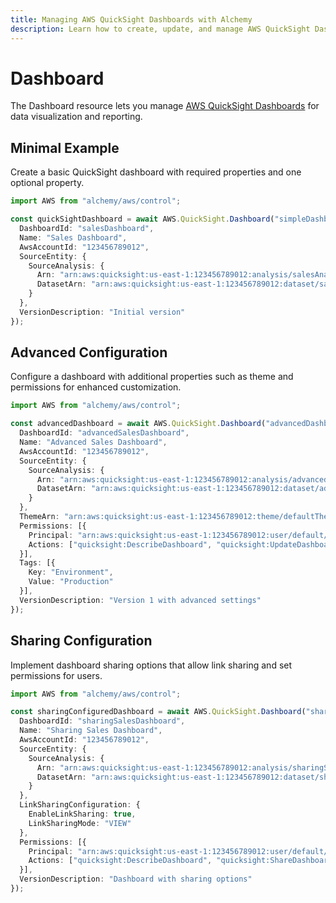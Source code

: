 ```yaml
---
title: Managing AWS QuickSight Dashboards with Alchemy
description: Learn how to create, update, and manage AWS QuickSight Dashboards using Alchemy Cloud Control.
---
```


# Dashboard

The Dashboard resource lets you manage [AWS QuickSight Dashboards](https://docs.aws.amazon.com/quicksight/latest/userguide/) for data visualization and reporting.

## Minimal Example

Create a basic QuickSight dashboard with required properties and one optional property.

```ts
import AWS from "alchemy/aws/control";

const quickSightDashboard = await AWS.QuickSight.Dashboard("simpleDashboard", {
  DashboardId: "salesDashboard",
  Name: "Sales Dashboard",
  AwsAccountId: "123456789012",
  SourceEntity: {
    SourceAnalysis: {
      Arn: "arn:aws:quicksight:us-east-1:123456789012:analysis/salesAnalysis",
      DatasetArn: "arn:aws:quicksight:us-east-1:123456789012:dataset/salesData"
    }
  },
  VersionDescription: "Initial version"
});
```

## Advanced Configuration

Configure a dashboard with additional properties such as theme and permissions for enhanced customization.

```ts
import AWS from "alchemy/aws/control";

const advancedDashboard = await AWS.QuickSight.Dashboard("advancedDashboard", {
  DashboardId: "advancedSalesDashboard",
  Name: "Advanced Sales Dashboard",
  AwsAccountId: "123456789012",
  SourceEntity: {
    SourceAnalysis: {
      Arn: "arn:aws:quicksight:us-east-1:123456789012:analysis/advancedSalesAnalysis",
      DatasetArn: "arn:aws:quicksight:us-east-1:123456789012:dataset/advancedSalesData"
    }
  },
  ThemeArn: "arn:aws:quicksight:us-east-1:123456789012:theme/defaultTheme",
  Permissions: [{
    Principal: "arn:aws:quicksight:us-east-1:123456789012:user/default/quickUser",
    Actions: ["quicksight:DescribeDashboard", "quicksight:UpdateDashboard"]
  }],
  Tags: [{
    Key: "Environment",
    Value: "Production"
  }],
  VersionDescription: "Version 1 with advanced settings"
});
```

## Sharing Configuration

Implement dashboard sharing options that allow link sharing and set permissions for users.

```ts
import AWS from "alchemy/aws/control";

const sharingConfiguredDashboard = await AWS.QuickSight.Dashboard("sharingDashboard", {
  DashboardId: "sharingSalesDashboard",
  Name: "Sharing Sales Dashboard",
  AwsAccountId: "123456789012",
  SourceEntity: {
    SourceAnalysis: {
      Arn: "arn:aws:quicksight:us-east-1:123456789012:analysis/sharingSalesAnalysis",
      DatasetArn: "arn:aws:quicksight:us-east-1:123456789012:dataset/sharingSalesData"
    }
  },
  LinkSharingConfiguration: {
    EnableLinkSharing: true,
    LinkSharingMode: "VIEW"
  },
  Permissions: [{
    Principal: "arn:aws:quicksight:us-east-1:123456789012:user/default/quickUser",
    Actions: ["quicksight:DescribeDashboard", "quicksight:ShareDashboard"]
  }],
  VersionDescription: "Dashboard with sharing options"
});
```
